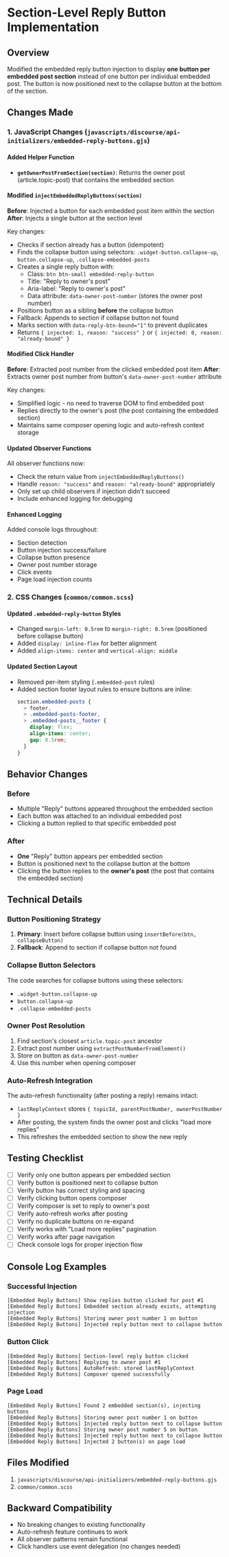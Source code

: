 # Section-Level Reply Button Implementation

## Overview

Modified the embedded reply button injection to display **one button per embedded post section** instead of one button per individual embedded post. The button is now positioned next to the collapse button at the bottom of the section.

## Changes Made

### 1. JavaScript Changes (`javascripts/discourse/api-initializers/embedded-reply-buttons.gjs`)

#### Added Helper Function
- **`getOwnerPostFromSection(section)`**: Returns the owner post (article.topic-post) that contains the embedded section

#### Modified `injectEmbeddedReplyButtons(section)`
**Before**: Injected a button for each embedded post item within the section
**After**: Injects a single button at the section level

Key changes:
- Checks if section already has a button (idempotent)
- Finds the collapse button using selectors: `.widget-button.collapse-up`, `button.collapse-up`, `.collapse-embedded-posts`
- Creates a single reply button with:
  - Class: `btn btn-small embedded-reply-button`
  - Title: "Reply to owner's post"
  - Aria-label: "Reply to owner's post"
  - Data attribute: `data-owner-post-number` (stores the owner post number)
- Positions button as a sibling **before** the collapse button
- Fallback: Appends to section if collapse button not found
- Marks section with `data-reply-btn-bound="1"` to prevent duplicates
- Returns `{ injected: 1, reason: "success" }` or `{ injected: 0, reason: "already-bound" }`

#### Modified Click Handler
**Before**: Extracted post number from the clicked embedded post item
**After**: Extracts owner post number from button's `data-owner-post-number` attribute

Key changes:
- Simplified logic - no need to traverse DOM to find embedded post
- Replies directly to the owner's post (the post containing the embedded section)
- Maintains same composer opening logic and auto-refresh context storage

#### Updated Observer Functions
All observer functions now:
- Check the return value from `injectEmbeddedReplyButtons()`
- Handle `reason: "success"` and `reason: "already-bound"` appropriately
- Only set up child observers if injection didn't succeed
- Include enhanced logging for debugging

#### Enhanced Logging
Added console logs throughout:
- Section detection
- Button injection success/failure
- Collapse button presence
- Owner post number storage
- Click events
- Page load injection counts

### 2. CSS Changes (`common/common.scss`)

#### Updated `.embedded-reply-button` Styles
- Changed `margin-left: 0.5rem` to `margin-right: 0.5rem` (positioned before collapse button)
- Added `display: inline-flex` for better alignment
- Added `align-items: center` and `vertical-align: middle`

#### Updated Section Layout
- Removed per-item styling (`.embedded-post` rules)
- Added section footer layout rules to ensure buttons are inline:
  ```scss
  section.embedded-posts {
    > footer,
    > .embedded-posts-footer,
    > .embedded-posts__footer {
      display: flex;
      align-items: center;
      gap: 0.5rem;
    }
  }
  ```

## Behavior Changes

### Before
- Multiple "Reply" buttons appeared throughout the embedded section
- Each button was attached to an individual embedded post
- Clicking a button replied to that specific embedded post

### After
- **One** "Reply" button appears per embedded section
- Button is positioned next to the collapse button at the bottom
- Clicking the button replies to the **owner's post** (the post that contains the embedded section)

## Technical Details

### Button Positioning Strategy
1. **Primary**: Insert before collapse button using `insertBefore(btn, collapseButton)`
2. **Fallback**: Append to section if collapse button not found

### Collapse Button Selectors
The code searches for collapse buttons using these selectors:
- `.widget-button.collapse-up`
- `button.collapse-up`
- `.collapse-embedded-posts`

### Owner Post Resolution
1. Find section's closest `article.topic-post` ancestor
2. Extract post number using `extractPostNumberFromElement()`
3. Store on button as `data-owner-post-number`
4. Use this number when opening composer

### Auto-Refresh Integration
The auto-refresh functionality (after posting a reply) remains intact:
- `lastReplyContext` stores `{ topicId, parentPostNumber, ownerPostNumber }`
- After posting, the system finds the owner post and clicks "load more replies"
- This refreshes the embedded section to show the new reply

## Testing Checklist

- [ ] Verify only one button appears per embedded section
- [ ] Verify button is positioned next to collapse button
- [ ] Verify button has correct styling and spacing
- [ ] Verify clicking button opens composer
- [ ] Verify composer is set to reply to owner's post
- [ ] Verify auto-refresh works after posting
- [ ] Verify no duplicate buttons on re-expand
- [ ] Verify works with "Load more replies" pagination
- [ ] Verify works after page navigation
- [ ] Check console logs for proper injection flow

## Console Log Examples

### Successful Injection
```
[Embedded Reply Buttons] Show replies button clicked for post #1
[Embedded Reply Buttons] Embedded section already exists, attempting injection
[Embedded Reply Buttons] Storing owner post number 1 on button
[Embedded Reply Buttons] Injected reply button next to collapse button
```

### Button Click
```
[Embedded Reply Buttons] Section-level reply button clicked
[Embedded Reply Buttons] Replying to owner post #1
[Embedded Reply Buttons] AutoRefresh: stored lastReplyContext
[Embedded Reply Buttons] Composer opened successfully
```

### Page Load
```
[Embedded Reply Buttons] Found 2 embedded section(s), injecting buttons
[Embedded Reply Buttons] Storing owner post number 1 on button
[Embedded Reply Buttons] Injected reply button next to collapse button
[Embedded Reply Buttons] Storing owner post number 5 on button
[Embedded Reply Buttons] Injected reply button next to collapse button
[Embedded Reply Buttons] Injected 2 button(s) on page load
```

## Files Modified

1. `javascripts/discourse/api-initializers/embedded-reply-buttons.gjs`
2. `common/common.scss`

## Backward Compatibility

- No breaking changes to existing functionality
- Auto-refresh feature continues to work
- All observer patterns remain functional
- Click handlers use event delegation (no changes needed)

